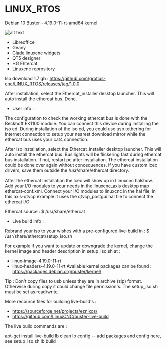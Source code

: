 # LINUX_RTOS 
Debian 10 Buster - 4.19.0-11-rt-amd64 kernel

![alt text](https://github.com/grotius-cnc/LINUX_RTOS/blob/main/screenshot_800.png)

- Libreoffice
- Geany
- Glade linuxcnc widgets
- QT5 designer
- HG Ehtercat
- Linuxcnc reprository

Iso download 1.7 gb :
https://github.com/grotius-cnc/LINUX_RTOS/releases/tag/1.0.0

After installation, select the Ethercat_installer desktop launcher. This will auto install the ethercat bus.
Done.

* User info :

The configuration to check the working ethercat bus is done with the Beckhoff EK1100 module. You can connect this device during installing the iso cd.
During installation of the iso cd, you could use usb tethering for internet connection to setup your nearest download mirror while the ethercat bus uses
your cat4 connection.

After iso installation, select the Ethercat_installer desktop launcher. This will auto install the ethercat bus. Bus lights will be flickering fast during
ethercat bus installation. If not, restart pc after installation. The ethercat installation could be done over again without concequences. If you have custom lcec drivers, save them outside the /usr/share/ethercat directory.

After the ethercat installation the lcec will show up in Linuxcnc halshow. Add your I/O modules to your needs in the linuxcnc_axis desktop map ethercat-conf.xml.
Connect your I/O modules to linuxcnc in the hal file, in this axis-qtvcp example it uses the qtvcp_postgui.hal file to connect the ethercat I/O

Ethercat source : $ /usr/share/ethercat


* Live build info :

Rebrand your iso to your wishes with a pre-configured live-build in :  $ /usr/share/ethercat/setup_iso.sh

For example if you want to update or downgrade the kernel, change the kernel image and header description in setup_iso.sh at :
- linux-image-4.19.0-11-rt 
- linux-headers-4.19.0-11-rt 
Available kernel packages can be found : https://packages.debian.org/buster/kernel/

Tip : Don't copy files to usb unless they are in archive (zip) format. 
Otherwise during copy it could change file permission's. The setup_iso.sh must be set as read/write.

More recource files for building live-build's : 
- https://sourceforge.net/projects/eznixos/   
- https://github.com/LinuxCNC/buster-live-build

The live build commands are :

  apt-get install live-build
  lb clean
  lb config
  -- add packages and config here, see setup_iso.sh
  lb build
